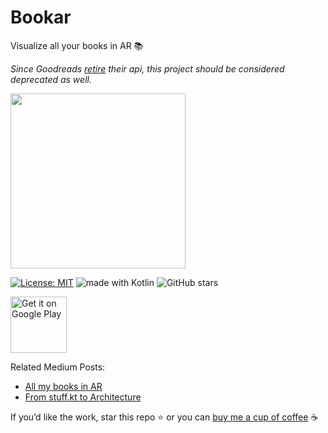 # Bookar
Visualize all your books in AR 📚 

*Since Goodreads [retire](https://www.goodreads.com/api) their api, this project should be considered deprecated as well.*

<img src="https://miro.medium.com/v2/resize:fit:722/format:webp/1*DBrwC_dODLOc_-6rFFZlZw.png" height="280">

[![License: MIT](https://img.shields.io/badge/License-MIT-yellow.svg)](https://opensource.org/licenses/MIT)
<img src="https://img.shields.io/badge/made%20with-kotlin-blue.svg" alt="made with Kotlin">
![GitHub stars](https://img.shields.io/github/stars/intmainreturn00/Bookar.svg?style=social)

<a href="https://play.google.com/store/apps/details?id=com.intmainreturn00.bookar" target="_blank">
<img src="https://play.google.com/intl/en_us/badges/images/generic/en-play-badge.png" alt="Get it on Google Play" height="90"/></a>

Related Medium Posts:

* [All my books in AR](https://medium.com/@intmainreturn00/all-my-books-in-ar-c4d740a3ecbb)
* [From stuff.kt to Architecture](https://medium.com/@intmainreturn00/from-stuff-kt-to-architecture-905426799dae)

If you’d like the work, star this repo ⭐️ or you can [buy me a cup of coffee](http://ko-fi.com/intmainreturn00) ☕️
